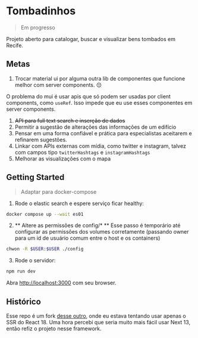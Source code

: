 # Tombadinhos

> Em progresso

Projeto aberto para catalogar, buscar e visualizar bens tombados em Recife.

## Metas

1. Trocar material ui por alguma outra lib de componentes que funcione melhor com server components. 😔

  O problema do mui é usar apis que só podem ser usadas por client components, como `useRef`. Isso impede que eu use esses componentes em server components.

1. ~~API para full text search e inserção de dados~~
2. Permitir a sugestão de alterações das informações de um edifício
3. Pensar em uma forma confiável e prática para especialistas aceitarem
   e refinarem sugestões.
4. Linkar com APIs externas com mídia, como twitter e instagram, talvez
   com campos tipo `twitterHashtags` e `instagramHashtags`
5. Melhorar as visualizações com o mapa

## Getting Started

> Adaptar para docker-compose

1. Rode o elastic search e espere serviço ficar healthy:

```bash
docker compose up --wait es01
```

2. ** Altere as permissões de config/* **
Esse passo é temporário até configurar as permissões dos volumes corretamente (passando owner
para um id de usuário comum entre o host e os containers)

```bash
chwon -R $USER:$USER ./config
```


3. Rode o servidor:

```bash
npm run dev
```

Abra [http://localhost:3000](http://localhost:3000) com seu browser.

## Histórico

Esse repo é um fork [desse outro](https://github.com/vitorcodesalittle/atlas), onde eu estava tentando usar apenas o SSR do React 18.
Uma hora percebi que seria muito mais fácil usar Next 13, então refiz o projeto nesse framework.
